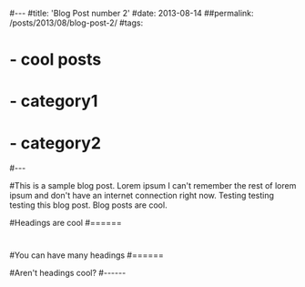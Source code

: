 #---
#title: 'Blog Post number 2'
#date: 2013-08-14
##permalink: /posts/2013/08/blog-post-2/
#tags:
#  - cool posts
#  - category1
#  - category2
#---

#This is a sample blog post. Lorem ipsum I can't remember the rest of lorem ipsum and don't have an internet connection right now. Testing testing testing this blog post. Blog posts are cool.

#Headings are cool
#======
#
#You can have many headings
#======

#Aren't headings cool?
#------
